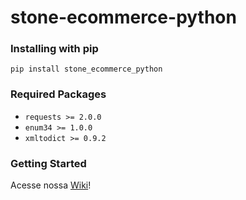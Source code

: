 # stone-ecommerce-python

### Installing with pip
`pip install stone_ecommerce_python`

### Required Packages

- `requests >= 2.0.0`
- `enum34 >= 1.0.0`
- `xmltodict >= 0.9.2`

### Getting Started

Acesse nossa [Wiki](https://github.com/stone-pagamentos/stone-ecommerce-python/wiki)!
